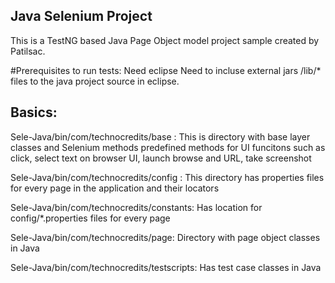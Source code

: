 ## Java Selenium Project

This is a TestNG based Java Page Object model project sample created by Patilsac.

#Prerequisites to run tests:
Need eclipse
Need to incluse external jars /lib/* files to the java project source in eclipse.

## Basics:

Sele-Java/bin/com/technocredits/base : 
This is directory with base layer classes and Selenium methods predefined methods for UI funcitons such as click, select text on browser UI, launch browse and URL, take screenshot

Sele-Java/bin/com/technocredits/config : 
This directory has properties files for every page in the application and their locators

Sele-Java/bin/com/technocredits/constants:
Has location for config/*.properties files for every page

Sele-Java/bin/com/technocredits/page:
Directory with page object classes in Java

Sele-Java/bin/com/technocredits/testscripts:
Has test case classes in Java


